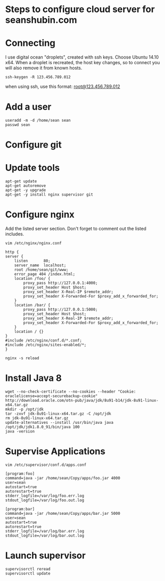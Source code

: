 Steps to configure cloud server for seanshubin.com
===

Connecting
===
I use digital ocean "droplets", created with ssh keys.
Choose Ubuntu 14.10 x64.
When a droplet is recreated, the host key changes, so to connect you will also remove it from known hosts.

    ssh-keygen -R 123.456.789.012

when using ssh, use this format: root@123.456.789.012

Add a user
===
    useradd -m -d /home/sean sean
    passwd sean

Configure git
=============


Update tools
===

    apt-get update
    apt-get autoremove
    apt-get -y upgrade
    apt-get -y install nginx supervisor git

Configure nginx
===
Add the listed server section.
Don't forget to comment out the listed includes.

    vim /etc/nginx/nginx.conf

    http {
    server {
        listen       80;
        server_name  localhost;
        root /home/sean/git/www;
        error_page 404 /index.html;
        location /foo/ {
            proxy_pass http://127.0.0.1:4000;
            proxy_set_header Host $host;
            proxy_set_header X-Real-IP $remote_addr;
            proxy_set_header X-Forwarded-For $proxy_add_x_forwarded_for;
        }
        location /bar/ {
            proxy_pass http://127.0.0.1:5000;
            proxy_set_header Host $host;
            proxy_set_header X-Real-IP $remote_addr;
            proxy_set_header X-Forwarded-For $proxy_add_x_forwarded_for;
        }
        location / {}
    }
    #include /etc/nginx/conf.d/*.conf;
    #include /etc/nginx/sites-enabled/*;
    }

    nginx -s reload

Install Java 8
===

    wget --no-check-certificate --no-cookies --header "Cookie: oraclelicense=accept-securebackup-cookie" http://download.oracle.com/otn-pub/java/jdk/8u91-b14/jdk-8u91-linux-x64.tar.gz
    mkdir -p /opt/jdk
    tar -zxvf jdk-8u91-linux-x64.tar.gz -C /opt/jdk
    rm jdk-8u91-linux-x64.tar.gz
    update-alternatives --install /usr/bin/java java /opt/jdk/jdk1.8.0_91/bin/java 100
    java -version

Supervise Applications
===

    vim /etc/supervisor/conf.d/apps.conf

    [program:foo]
    command=java -jar /home/sean/Copy/apps/foo.jar 4000
    user=sean
    autostart=true
    autorestart=true
    stderr_logfile=/var/log/foo.err.log
    stdout_logfile=/var/log/foo.out.log

    [program:bar]
    command=java -jar /home/sean/Copy/apps/bar.jar 5000
    user=sean
    autostart=true
    autorestart=true
    stderr_logfile=/var/log/bar.err.log
    stdout_logfile=/var/log/bar.out.log

Launch supervisor
===

    supervisorctl reread
    supervisorctl update
